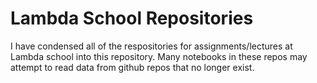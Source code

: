 # Lambda School Repositories
I have condensed all of the respositories for assignments/lectures at Lambda school into this repository.
Many notebooks in these repos may attempt to read data from github repos that no longer exist.

